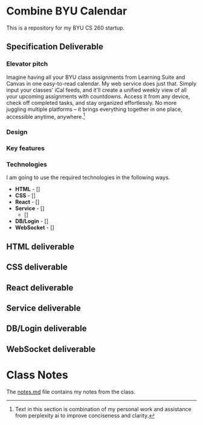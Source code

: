 # Combine BYU Calendar
This is a repository for my BYU CS 260 startup.

## Specification Deliverable
### Elevator pitch

Imagine having all your BYU class assignments from Learning Suite and Canvas in one easy-to-read calendar. My web service does just that. Simply input your classes' iCal feeds, and it'll create a unified weekly view of all your upcoming assignments with countdowns. Access it from any device, check off completed tasks, and stay organized effortlessly. No more juggling multiple platforms – it brings everything together in one place, accessible anytime, anywhere.[^*]

### Design
### Key features

### Technologies
I am going to use the required technologies in the following ways.

- **HTML** - []
- **CSS** - []
- **React** - []
- **Service** - []
    - []
- **DB/Login** - []
- **WebSocket** - []

## HTML deliverable
## CSS deliverable
## React deliverable
## Service deliverable
## DB/Login deliverable
## WebSocket deliverable

# Class Notes
The [notes.md](notes.md) file contains my notes from the class.

[^*]: Text in this section is combination of my personal work and assistance from perplexity ai to improve conciseness and clarity.
